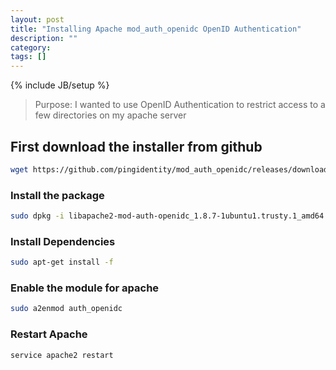 ```yaml
---
layout: post
title: "Installing Apache mod_auth_openidc OpenID Authentication"
description: ""
category:
tags: []
---
```

{% include JB/setup %}



> Purpose: I wanted to use OpenID Authentication to restrict access to a few directories on my apache server



## First download the installer from github
```bash
wget https://github.com/pingidentity/mod_auth_openidc/releases/download/v1.8.7/libapache2-mod-auth-openidc_1.8.7-1ubuntu1.trusty.1_amd64.deb
```


### Install the package
```bash
sudo dpkg -i libapache2-mod-auth-openidc_1.8.7-1ubuntu1.trusty.1_amd64.deb
```


### Install Dependencies
```bash
sudo apt-get install -f
```

### Enable the module for apache
```bash
sudo a2enmod auth_openidc
```

### Restart Apache
```bash
service apache2 restart
```
